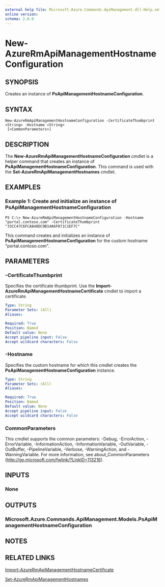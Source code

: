 ```yaml
---
external help file: Microsoft.Azure.Commands.ApiManagement.dll-Help.xml
online version:
schema: 2.0.0
---
```


# New-AzureRmApiManagementHostnameConfiguration

## SYNOPSIS
Creates an instance of **PsApiManagementHostnameConfiguration**.

## SYNTAX

```
New-AzureRmApiManagementHostnameConfiguration -CertificateThumbprint <String> -Hostname <String>
 [<CommonParameters>]
```

## DESCRIPTION
The **New-AzureRmApiManagementHostnameConfiguration** cmdlet is a helper command that creates an instance of **PsApiManagementHostnameConfiguration**.
This command is used with the **Set-AzureRmApiManagementHostnames** cmdlet.

## EXAMPLES

### Example 1: Create and initialize an instance of PsApiManagementHostnameConfiguration
```
PS C:\> New-AzureRmApiManagementHostnameConfiguration -Hostname "portal.contoso.com" -CertificateThumbprint "33CC47C6FCA848DC9B14A6F071C1EF7C"
```

This command creates and initializes an instance of **PsApiManagementHostnameConfiguration** for the custom hostname "portal.contoso.com".

## PARAMETERS

### -CertificateThumbprint
Specifies the certificate thumbprint.
Use the **Import-AzureRmApiManagementHostnameCertificate** cmdlet to import a certificate.

```yaml
Type: String
Parameter Sets: (All)
Aliases:

Required: True
Position: Named
Default value: None
Accept pipeline input: False
Accept wildcard characters: False
```

### -Hostname
Specifies the custom hostname for which this cmdlet creates the **PsApiManagementHostnameConfiguration** instance.

```yaml
Type: String
Parameter Sets: (All)
Aliases:

Required: True
Position: Named
Default value: None
Accept pipeline input: False
Accept wildcard characters: False
```

### CommonParameters
This cmdlet supports the common parameters: -Debug, -ErrorAction, -ErrorVariable, -InformationAction, -InformationVariable, -OutVariable, -OutBuffer, -PipelineVariable, -Verbose, -WarningAction, and -WarningVariable. For more information, see about_CommonParameters (http://go.microsoft.com/fwlink/?LinkID=113216).

## INPUTS

### None

## OUTPUTS

### Microsoft.Azure.Commands.ApiManagement.Models.PsApiManagementHostnameConfiguration

## NOTES

## RELATED LINKS

[Import-AzureRmApiManagementHostnameCertificate](./Import-AzureRmApiManagementHostnameCertificate.md)

[Set-AzureRmApiManagementHostnames](./Set-AzureRmApiManagementHostnames.md)
